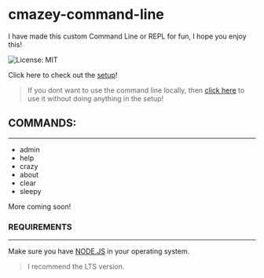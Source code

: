 # cmazey-command-line
I have made this custom Command Line or REPL for fun, I hope you enjoy this!

<img src="https://camo.githubusercontent.com/b2962c50f999c04a43188a9d1d5266cca814d307bc0a6dd2f3a43b93cdf66192/68747470733a2f2f696d672e736869656c64732e696f2f62616467652f4c6963656e73652d4d49542d6c69676874677265792e737667" alt="License: MIT" data-canonical-src="[https://img.shields.io/badge/License-MIT-lightgrey.svg](https://opensource.org/licenses/MIT)" style="max-width: 100%;">

Click here to check out the [setup](https://github.com/cmazey/cmazey-command-line/tree/node/Cmd-REPL#---set-up---)!

> If you dont want to use the command line locally, then [click here](https://replit.com/@NotCmazey/cmazey-command-line?v=1) to use it without doing anything in the setup!
## COMMANDS:
------------------
- admin
- help
- crazy
- about
- clear
- sleepy

More coming soon!

### REQUIREMENTS
------------------
Make sure you have [NODE.JS](https://nodejs.org/en/) in your operating system.
> I recommend the LTS version.


